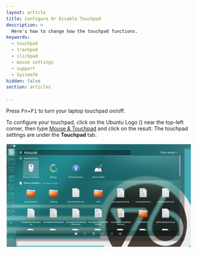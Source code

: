 ```yaml
---
layout: article
title: Configure Or Disable Touchpad
description: >
  Here's how to change how the touchpad functions.
keywords:
  - touchpad
  - trackpad
  - clickpad
  - mouse settings
  - support
  - System76
hidden: false
section: articles

---
```


Press <kbd>Fn</kbd>+<kbd>F1</kbd> to turn your laptop touchpad on/off.

To configure your touchpad, click on the Ubuntu Logo (<i class="fl-ubuntu"></i>) near the top-left corner, then type <u>Mouse & Touchpad</u> and click on the result. The touchpad settings are under the **Touchpad** tab.

![Mouse in Dash](/images/touchpad/mouse-dash.png)
